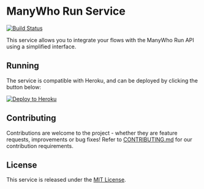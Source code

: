 ManyWho Run Service
===================

[![Build Status](https://travis-ci.org/manywho/service-run.svg?branch=develop)](https://travis-ci.org/manywho/service-run)

This service allows you to integrate your flows with the ManyWho Run API using a simplified interface.

## Running

The service is compatible with Heroku, and can be deployed by clicking the button below:

[![Deploy to Heroku](https://www.herokucdn.com/deploy/button.svg)](https://heroku.com/deploy?template=https://github.com/manywho/service-run/tree/develop)

## Contributing

Contributions are welcome to the project - whether they are feature requests, improvements or bug fixes! Refer to 
[CONTRIBUTING.md](CONTRIBUTING.md) for our contribution requirements.

## License

This service is released under the [MIT License](http://opensource.org/licenses/mit-license.php).